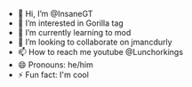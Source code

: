 - 👋 Hi, I’m @InsaneGT
- 👀 I’m interested in Gorilla tag
- 🌱 I’m currently learning to mod
- 💞️ I’m looking to collaborate on jmancdurly
- 📫 How to reach me youtube @Lunchorkings
- 😄 Pronouns: he/him
- ⚡ Fun fact: I'm cool

<!---
InsaneGT/InsaneGT is a ✨ special ✨ repository because its `README.md` (this file) appears on your GitHub profile.
You can click the Preview link to take a look at your changes.
--->
